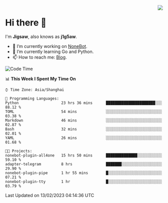 <a href="#">
  <img align="right" src="https://github-readme-stats.vercel.app/api?username=j1g5awi&count_private=true&show_icons=true&title_color=80070B&text_color=B3B3B3&bg_color=212121&icon_color=80070B" />
</a>

# Hi there 👋

I'm **Jigsaw**, also knows as **j1g5aw**.

- 🔭 I’m currently working on [NoneBot](https://github.com/nonebot).
- 🌱 I’m currently learning Go and Python.
- 📫 How to reach me: [Blog](https://blog.maddestroyer.xyz/).

<!--START_SECTION:waka-->
![Code Time](http://img.shields.io/badge/Code%20Time-1%2C028%20hrs%2027%20mins-blue)

📊 **This Week I Spent My Time On** 

```text
⌚︎ Time Zone: Asia/Shanghai

💬 Programming Languages: 
Python                   23 hrs 36 mins      ██████████████████████░░░   88.12 % 
TOML                     54 mins             ░░░░░░░░░░░░░░░░░░░░░░░░░   03.38 % 
Markdown                 46 mins             ░░░░░░░░░░░░░░░░░░░░░░░░░   02.87 % 
Bash                     32 mins             ░░░░░░░░░░░░░░░░░░░░░░░░░   02.01 % 
YAML                     26 mins             ░░░░░░░░░░░░░░░░░░░░░░░░░   01.68 % 

🐱‍💻 Projects: 
nonebot-plugin-all4one   15 hrs 50 mins      ██████████████░░░░░░░░░░░   59.10 % 
adapter-telegram         8 hrs               ███████░░░░░░░░░░░░░░░░░░   29.90 % 
nonebot-plugin-pipe      1 hr 55 mins        █░░░░░░░░░░░░░░░░░░░░░░░░   07.21 % 
nonebot-plugin-tty       1 hr                █░░░░░░░░░░░░░░░░░░░░░░░░   03.79 % 

```


 Last Updated on 13/02/2023 04:14:36 UTC
<!--END_SECTION:waka-->
